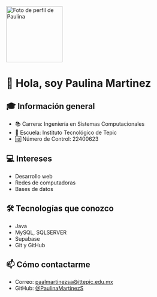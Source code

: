 <img src="https://avatars.githubusercontent.com/u/210458573?v=4" width="150" alt="Foto de perfil de Paulina" />

# 👋 Hola, soy Paulina Martinez

## 🎓 Información general
- 📚 Carrera: Ingeniería en Sistemas Computacionales
- 🏫 Escuela: Instituto Tecnológico de Tepic
- 🆔 Número de Control: 22400623

## 💻 Intereses
- Desarrollo web
- Redes de computadoras
- Bases de datos

## 🛠 Tecnologías que conozco
- Java
- MySQL, SQLSERVER
- Supabase
- Git y GitHub

## 📫 Cómo contactarme
- Correo: paalmartinezsa@ittepic.edu.mx
- GitHub: [@PaulinaMartinezS](https://github.com/PaulinaMartinezS)
